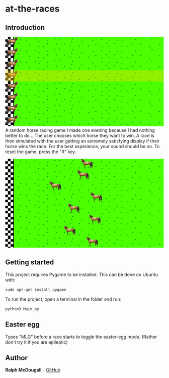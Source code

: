 # at-the-races
## Introduction
![Start view](readme_images/Start.png?raw=true "Start view")
A random horse racing game I made one evening because I had nothing better to do... The user chooses which horse they want to win.
A race is then simulated with the user getting an extremely satisfying display if their horse wins the race. For the best
experience, your sound should be on. To reset the game, press the "R" key.

![During race](readme_images/InRace.png?raw=true "During race")

## Getting started
This project requires Pygame to be installed. This can be done on Ubuntu with:
```
sudo apt-get install pygame
```

To run the project, open a terminal in the folder and run:
```
python3 Main.py
```

## Easter egg
Types "MLG" before a race starts to toggle the easter-egg mode. (Rather don't try it if you are epileptic)

## Author
**Ralph McDougall** - [GitHub](https://github.com/RalphMcDougall)
